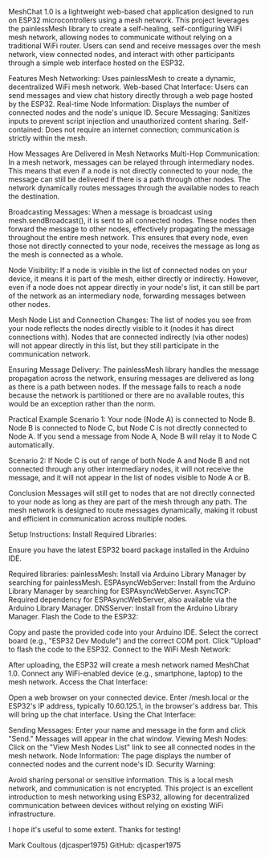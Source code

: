 MeshChat 1.0 is a lightweight web-based chat application designed to run on ESP32 microcontrollers using a mesh network. This project leverages the painlessMesh library to create a self-healing, self-configuring WiFi mesh network, allowing nodes to communicate without relying on a traditional WiFi router. Users can send and receive messages over the mesh network, view connected nodes, and interact with other participants through a simple web interface hosted on the ESP32.

Features
Mesh Networking: Uses painlessMesh to create a dynamic, decentralized WiFi mesh network.
Web-based Chat Interface: Users can send messages and view chat history directly through a web page hosted by the ESP32.
Real-time Node Information: Displays the number of connected nodes and the node's unique ID.
Secure Messaging: Sanitizes inputs to prevent script injection and unauthorized content sharing.
Self-contained: Does not require an internet connection; communication is strictly within the mesh.

How Messages Are Delivered in Mesh Networks
Multi-Hop Communication: In a mesh network, messages can be relayed through intermediary nodes. This means that even if a node is not directly connected to your node, the message can still be delivered if there is a path through other nodes. The network dynamically routes messages through the available nodes to reach the destination.

Broadcasting Messages: When a message is broadcast using mesh.sendBroadcast(), it is sent to all connected nodes. These nodes then forward the message to other nodes, effectively propagating the message throughout the entire mesh network. This ensures that every node, even those not directly connected to your node, receives the message as long as the mesh is connected as a whole.

Node Visibility: If a node is visible in the list of connected nodes on your device, it means it is part of the mesh, either directly or indirectly. However, even if a node does not appear directly in your node's list, it can still be part of the network as an intermediary node, forwarding messages between other nodes.

Mesh Node List and Connection Changes: The list of nodes you see from your node reflects the nodes directly visible to it (nodes it has direct connections with). Nodes that are connected indirectly (via other nodes) will not appear directly in this list, but they still participate in the communication network.

Ensuring Message Delivery: The painlessMesh library handles the message propagation across the network, ensuring messages are delivered as long as there is a path between nodes. If the message fails to reach a node because the network is partitioned or there are no available routes, this would be an exception rather than the norm.

Practical Example
Scenario 1: Your node (Node A) is connected to Node B. Node B is connected to Node C, but Node C is not directly connected to Node A. If you send a message from Node A, Node B will relay it to Node C automatically.

Scenario 2: If Node C is out of range of both Node A and Node B and not connected through any other intermediary nodes, it will not receive the message, and it will not appear in the list of nodes visible to Node A or B.

Conclusion
Messages will still get to nodes that are not directly connected to your node as long as they are part of the mesh through any path. The mesh network is designed to route messages dynamically, making it robust and efficient in communication across multiple nodes.

Setup Instructions:
Install Required Libraries:

Ensure you have the latest ESP32 board package installed in the Arduino IDE.

Required libraries:
painlessMesh: Install via Arduino Library Manager by searching for painlessMesh.
ESPAsyncWebServer: Install from the Arduino Library Manager by searching for ESPAsyncWebServer.
AsyncTCP: Required dependency for ESPAsyncWebServer, also available via the Arduino Library Manager.
DNSServer: Install from the Arduino Library Manager.
Flash the Code to the ESP32:

Copy and paste the provided code into your Arduino IDE.
Select the correct board (e.g., "ESP32 Dev Module") and the correct COM port.
Click "Upload" to flash the code to the ESP32.
Connect to the WiFi Mesh Network:

After uploading, the ESP32 will create a mesh network named MeshChat 1.0.
Connect any WiFi-enabled device (e.g., smartphone, laptop) to the mesh network.
Access the Chat Interface:

Open a web browser on your connected device.
Enter /mesh.local or the ESP32's IP address, typically 10.60.125.1, in the browser's address bar. This will bring up the chat interface.
Using the Chat Interface:

Sending Messages: Enter your name and message in the form and click "Send." Messages will appear in the chat window.
Viewing Mesh Nodes: Click on the "View Mesh Nodes List" link to see all connected nodes in the mesh network.
Node Information: The page displays the number of connected nodes and the current node's ID.
Security Warning:

Avoid sharing personal or sensitive information. This is a local mesh network, and communication is not encrypted.
This project is an excellent introduction to mesh networking using ESP32, allowing for decentralized communication between devices without relying on existing WiFi infrastructure.

I hope it's useful to some extent. Thanks for testing!

Mark Coultous (djcasper1975)
GitHub: djcasper1975
